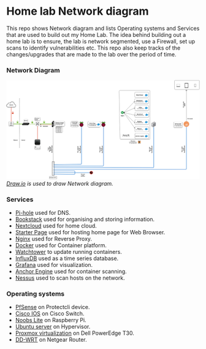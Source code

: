 # Home lab Network diagram
This repo shows Network diagram and lists Operating systems and Services that are used to build out my Home Lab. The idea behind building out a home lab is to ensure, the lab is network segmented, use a Firewall, set up scans to identify vulnerabilities etc. This repo also keep tracks of the changes/upgrades that are made to the lab over the period of time.

### Network Diagram
![alt text](images/Home_Lab.jpg)
*[Draw.io](https://app.diagrams.net/) is used to draw Network diagram.*

### Services
- [Pi-hole](https://pi-hole.net/) used for DNS.
- [Bookstack](https://www.bookstackapp.com/) used for organising and storing information.
- [Nextcloud](https://nextcloud.com/) used for home cloud.
- [Starter Page](https://github.com/scurtyhub/startpage) used for hosting home page for Web Browser.
- [Nginx](https://www.nginx.com/) used for Reverse Proxy.
- [Docker](https://www.docker.com/) used for Container platform.
- [Watchtower](https://github.com/containrrr/watchtower) to update running containers.
- [InfluxDB](https://www.influxdata.com/) used as a time series database.
- [Grafana](https://grafana.com/) used for visualization.
- [Anchor Engine](https://anchore.com/) used for container scanning.
- [Nessus](https://www.tenable.com/products/nessus) used to scan hosts on the network.

### Operating systems
- [PfSense](https://www.pfsense.org/) on Protectcli device.
- [Cisco IOS](https://www.cisco.com/c/en/us/products/ios-nx-os-software/index.html) on Cisco Switch.
- [Noobs Lite](https://www.raspberrypi.org/downloads/noobs/) on Raspberry Pi.
- [Ubuntu server](https://ubuntu.com/download/server) on Hypervisor.
- [Proxmox virtualization](https://www.proxmox.com/) on Dell PowerEdge T30.
- [DD-WRT](http://www.dd-wrt.com/) on Netgear Router.